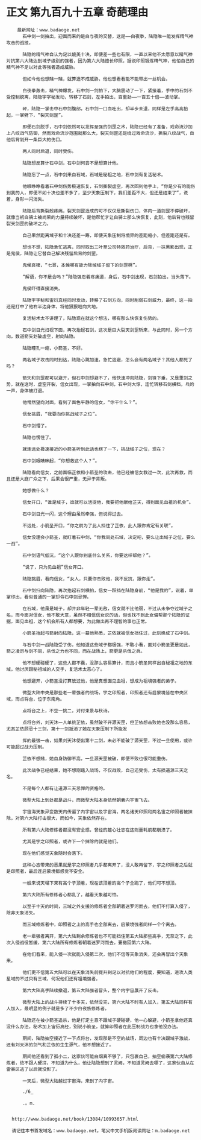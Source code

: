 # 正文 第九百九十五章 奇葩理由
        最新网址：www.badaoge.net
          石中剑一剑拍出，迎面而来的是白与夜的交替，这是——白夜拳，陆隐唯一能发挥精气神攻击的战技。
      
          陆隐的精气神自认为足以媲美十决，即便差一些也有限，一直以来他不太愿意以精气神对抗第六大陆达到域子级别的强者，因为第六大陆擅长印照，据说印照锻炼精气神，他怕自己的精气神不足以对此等强者造成威胁。
      
          但如今他也想赌一赌，就算造不成威胁，他也想看看能不能带出一丝机会。
      
          白夜拳轰击，精气神爆发，石中剑一剑拍下，大脑震动了一下，紧接着，手中的石剑不受控制脱离，陆隐宇字秘发动，转移了石剑，左手拍出，百重劲——一百五十倍——波动掌。
      
          砰，陆隐一掌击中石中剑腹部，石中剑一口血吐出，却半步未退，同样是左手高高抬起，一掌劈下，“裂天剑罡”。
      
          即便石剑脱手，石中剑依然可以发挥至强的剑罡之术，陆隐已经有了准备，戏命流沙加上八纹战气防御，然而戏命流沙范围就那么大，裂天剑罡还是绕过戏命流沙，撕裂八纹战气，自他后背划开一条巨大的伤口。
      
          两人同时后退，同时受伤。
      
          陆隐想反算计石中剑，石中剑何尝不是想算计他。
      
          陆隐忘了一点，石中剑来自石域，石域是秘祖之地，石中剑有复活秘术。
      
          他眼睁睁看着石中剑伤势极速恢复，石剑撕裂虚空，再次回到他手上，“你是少有的能伤到我的人，即便不如十决也差不多了，至少天象压制下，我们差距不大，但还是结束了”，说着，身形一闪消失。
      
          陆隐后背撕裂般疼痛，裂天剑罡造成的可不仅仅是撕裂伤口，体内一道剑罡不停破坏，就像当初白骑士被尚荣的力量持续破坏，是他帮忙才让白骑士那么快恢复，此刻，他后背也残留裂天剑罡的破坏之力。
      
          自己果然距离域子和十决还差一筹，即便天象压制将境界的差距缩小，但差距还是有。
      
          想也不想，陆隐急忙逃离，同时取出三叶草公司特效药治疗，后背，一抹黑影出现，正是鬼侯，陆隐让它替自己解决残留后背的剑罡。
      
          鬼侯哀嚎，“七哥，本候哪有能力除掉域子留下的剑罡啊”。
      
          “解语，你不是会吗？”陆隐强忍着疼痛道，身后，石中剑出现，石剑拍出，当头落下。
      
          鬼侯吓得直接消失。
      
          陆隐宇字秘和宙衍真经同时发动，转移了石剑方向，同时削弱石剑威力，最终，这一拍还是打中了他右半边身体，将他狠狠咂向大地。
      
          复活秘术太不讲理了，陆隐现在就这个想法，哪有那么快恢复伤势的。
      
          石中剑目光扫视下面，再次抬起石剑，这次是巨大裂天剑罡斩来，与此同时，另一个方向，数道箭矢划破虚空，射向陆隐。
      
          陆隐瞳孔一缩，小箭圣，不好。
      
          两名域子攻击同时到达，陆隐心跳加速，急忙逃避，怎么会有两名域子？其他人都死了吗？
      
          箭矢和剑罡都可以避开，但石中剑却避不了，他快速冲向陆隐，剑锋下垂，又是重剑之势，就在这时，虚空开裂，信女出现，一掌拍向石中剑，石中剑大惊，连忙转移石剑横档，乓的一声，身体被打退。
      
          他愕然望向对面，看到了面色平静的信女，“你干什么？”。
      
          信女挑眉，“我要向你挑战域子之位”。
      
          石中剑懵了。
      
          陆隐也愣住了。
      
          就连远处极速接近的小箭圣听到此话也楞了一下，挑战域子之位，现在？
      
          石中剑眼睛眯起，“你想救这个人？”。
      
          陆隐看向信女，之前面临芷依和小箭圣的攻击，他已经被信女救过一次，此次再救，而且还是大庭广众之下，后果会很严重，无异于背叛。
      
          她想做什么？
      
          信女开口，“谁是域子，谁就可以活捉他，我要把他献给芷天，得到面见血祖的机会”。
      
          石中剑目光一闪，这个理由虽然牵强，但说得过去。
      
          不远处，小箭圣开口，“你之前为了此人挡住了芷依，此人跟你肯定有关联”。
      
          信女没理会小箭圣，就盯着石中剑，“你我同处石域，决定吧，要么让出域子之位，要么一战”。
      
          石中剑语气低沉，“这个人跟你到底什么关系，你要这样帮他？”。
      
          “说了，只为见血祖”信女开口。
      
          陆隐挑眉，看向信女，“女人，只要你击败他，我不反抗，跟你走”。
      
          石中剑扫向陆隐，再次抬起石剑横拍，信女一跃挡在陆隐身前，“他是我的”，说着，单掌印出，看似普通的一掌却令石中剑忌惮。
      
          在石域，他虽是域子，却并非年轻一辈无敌，信女就不比他弱，不过从未争夺过域子之名，而今面对信女，他不敢大意，虽然不相信信女说的话，但也找不到此女偏帮那个陆隐的证据，面见血祖，这个机会所有人都想要，为此做出再不理智的事也正常。
      
          小箭圣抬起弓箭射向陆隐，这一幕他熟悉，芷依就被信女挡住过，此刻换成了石中剑。
      
          与石中剑一战陆隐受了伤，他知道这些域子都极强，不敢小看，面对小箭圣更是如此，箭之凌厉与剑不同，杀伐之力也不同，而在战场上，箭更是杀伐之兵。
      
          他不想硬碰硬了，这些人都不蠢，没那么容易算计，而且小箭圣同样出自秘祖之地的东域，他讨厌跟秘祖域的人交手，复活术太恶心了。
      
          他想避开，小箭圣没打算放过他，他是真想面见血祖，想成为祖境强者的弟子。
      
          微型大陆中央是那些老一辈强者的战场，宇之印照者，印照者还有启蒙境皆在中央区域，而点将台，位于东南角。
      
          点将台之上，不空一挑二，对付束景与秋诗。
      
          点将台外，刘天沐一人单挑芷依，虽然破不开源天罡，但芷依想击败她也没那么容易，尤其芷依顾忌十三剑，第十一剑抵消了她在天象压制下所能发
      
          挥的最强一击，如果刘天沐使出第十二剑，未必不能破了源天罡，不过一旦使用，或许可能超过战力压制。
      
          芷依不想赌，她自身防御不高，一旦源天罡被破，即便不败也很可能重伤。
      
          此次战争已经结束，她不想刚踏入战场，不仅战败，自己还受伤，太有损道源三天之名。
      
          不是每个人都有让道源三天忌惮的资格的。
      
          微型大陆上到处都是战斗，而微型大陆本身依然朝着内宇宙飞去。
      
          宇宙海天象异变数天内传遍了内宇宙以及宇宙海，两名诸天印照和两名宙之印照者被抹除，对第六大陆打击很大，而如今，天象依然存在。
      
          所有第六大陆修炼者都没有安全感，曾经的雄心壮志在这则噩耗前都崩溃了。
      
          尤其是宇之印照者，或许下一个抹除的就是他们。
      
          现在他们感觉天象随时会落下。
      
          这种心态带来的恶果就是宇之印照者几乎都离开了，没人敢再留下，宇之印照者之后就是印照者，最后连启蒙境都感觉不安全。
      
          一般来说天塌下来有高个子顶着，现在该顶着的高个子全跑了，他们可不想顶。
      
          第六大陆所有修炼者心都乱了，越看天象越可怕。
      
          以至于十天的时间，三域之外支援的修炼者全部朝着迷罗河而去，他们不打算入侵了，除非天象消失。
      
          而三域修炼者中，印照者之上的高手也全部离去，启蒙境强者同样一个个离去。
      
          老一辈强者离开，第六大陆剩余修炼者也不可能挡住第五大陆那些高手，无奈之下，此次入侵战役暂缓，第六大陆所有修炼者朝着迷罗河而去，要撤回第六大陆。
      
          在他们看来，能入侵一次就能入侵第二次，他们不信等天象消失，还会再冒出个天象来。
      
          他们更不信第五大陆可以在天象消失前提升到足以对抗他们的程度，要知道，进攻人类星域的不过只有三域，何况他们还有祖境强者。
      
          第六大陆高手陆续撤退，第五大陆强者冒头，整个内宇宙展开了反击。
      
          微型大陆上的战斗持续了十多天，依然没完，第六大陆不时有人加入，第五大陆同样有人加入，最明显的例子就是多了不少白夜族修炼者。
      
          陆隐还在被小箭圣追杀，他是打定主意不跟域子硬碰硬，他一心躲避，小箭圣拿他还真没什么办法，秘术加上宙衍真经，别说小箭圣，就算印照者在此压制战力也拿他没办法。
      
          期间，陆隐抽空接近了一下点将台，发现那是不空的战场，周边也有十决跟域子激战，还有刘天沐的剑气和芷依的生生源气，他不想接近了。
      
          期间他还看到了孤小二，这家伙可能白烟真不够了，只包裹自己，抽空偷袭第六大陆修炼者，绝不跟人硬拼，不知道为什么，他让陆隐想到了灵阙，不知道灵阙去哪了，这家伙自从在雷暴区逃了以后就没影了。
      
          一天后，微型大陆越过宇宙海，来到了内宇宙。
      
          ./6_
      
          .。m.
      
      
      http://www.badaoge.net/book/13084/10993657.html
      
      请记住本书首发域名：www.badaoge.net。笔尖中文手机版阅读网址：m.badaoge.net